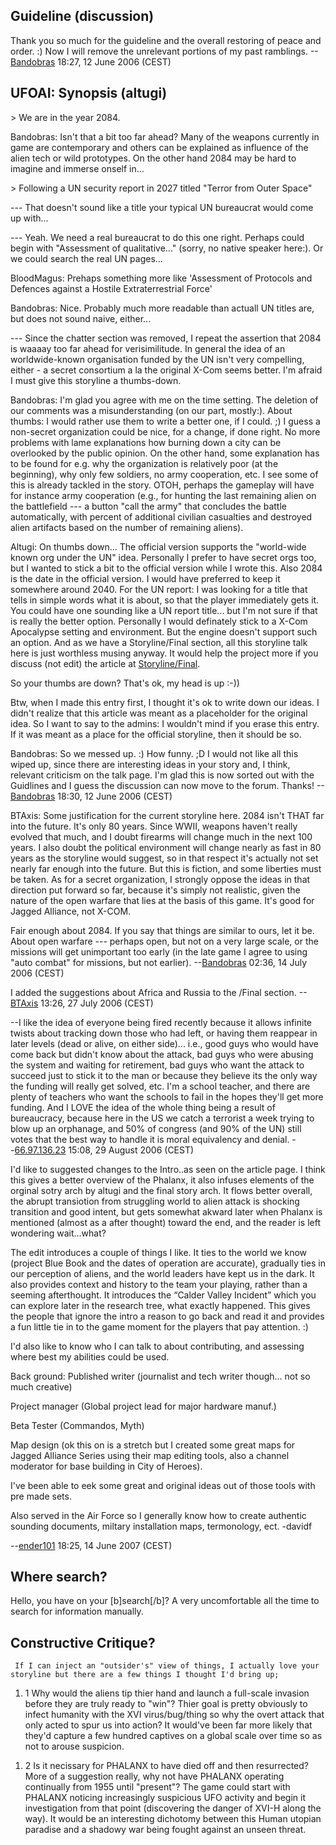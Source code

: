 ## Guideline (discussion)

Thank you so much for the guideline and the overall restoring of peace
and order. :) Now I will remove the unrelevant portions of my past
ramblings. --[Bandobras](User:Bandobras "wikilink") 18:27, 12 June 2006
(CEST)

## UFOAI: Synopsis (altugi)

\> We are in the year 2084.

Bandobras: Isn't that a bit too far ahead? Many of the weapons currently
in game are contemporary and others can be explained as influence of the
alien tech or wild prototypes. On the other hand 2084 may be hard to
imagine and immerse onself in...

\> Following a UN security report in 2027 titled "Terror from Outer
Space"

--- That doesn't sound like a title your typical UN bureaucrat would
come up with...

--- Yeah. We need a real bureaucrat to do this one right. Perhaps could
begin with "Assessment of qualitative..." (sorry, no native speaker
here:). Or we could search the real UN pages...

BloodMagus: Prehaps something more like 'Assessment of Protocols and
Defences against a Hostile Extraterrestrial Force'

Bandobras: Nice. Probably much more readable than actuall UN titles are,
but does not sound naive, either...

--- Since the chatter section was removed, I repeat the assertion that
2084 is waaaay too far ahead for verisimilitude. In general the idea of
an worldwide-known organisation funded by the UN isn't very compelling,
either - a secret consortium a la the original X-Com seems better. I'm
afraid I must give this storyline a thumbs-down.

Bandobras: I'm glad you agree with me on the time setting. The deletion
of our comments was a misunderstanding (on our part, mostly:). About
thumbs: I would rather use them to write a better one, if I could. ;) I
guess a non-secret organization could be nice, for a change, if done
right. No more problems with lame explanations how burning down a city
can be overlooked by the public opinion. On the other hand, some
explanation has to be found for e.g. why the organization is relatively
poor (at the beginning), why only few soldiers, no army cooperation,
etc. I see some of this is already tackled in the story. OTOH, perhaps
the gameplay will have for instance army cooperation (e.g., for hunting
the last remaining alien on the battlefield --- a button "call the army"
that concludes the battle automatically, with percent of additional
civilian casualties and destroyed alien artifacts based on the number of
remaining aliens).

Altugi: On thumbs down... The official version supports the "world-wide
known org under the UN" idea. Personally I prefer to have secret orgs
too, but I wanted to stick a bit to the official version while I wrote
this. Also 2084 is the date in the official version. I would have
preferred to keep it somewhere around 2040. For the UN report: I was
looking for a title that tells in simple words what it is about, so that
the player immediately gets it. You could have one sounding like a UN
report title... but I'm not sure if that is really the better option.
Personally I would definately stick to a X-Com Apocalypse setting and
environment. But the engine doesn't support such an option. And as we
have a Storyline/Final section, all this storyline talk here is just
worthless musing anyway. It would help the project more if you discuss
(not edit) the article at [Storyline/Final](Storyline/Final "wikilink").

So your thumbs are down? That's ok, my head is up :-))

Btw, when I made this entry first, I thought it's ok to write down our
ideas. I didn't realize that this article was meant as a placeholder for
the original idea. So I want to say to the admins: I wouldn't mind if
you erase this entry. If it was meant as a place for the official
storyline, then it should be so.

Bandobras: So we messed up. :) How funny. ;D I would not like all this
wiped up, since there are interesting ideas in your story and, I think,
relevant criticism on the talk page. I'm glad this is now sorted out
with the Guidlines and I guess the discussion can now move to the forum.
Thanks! --[Bandobras](User:Bandobras "wikilink") 18:30, 12 June 2006
(CEST)

BTAxis: Some justification for the current storyline here. 2084 isn't
THAT far into the future. It's only 80 years. Since WWII, weapons
haven't really evolved that much, and I doubt firearms will change much
in the next 100 years. I also doubt the political environment will
change nearly as fast in 80 years as the storyline would suggest, so in
that respect it's actually not set nearly far enough into the future.
But this is fiction, and some liberties must be taken. As for a secret
organization, I strongly oppose the ideas in that direction put forward
so far, because it's simply not realistic, given the nature of the open
warfare that lies at the basis of this game. It's good for Jagged
Alliance, not X-COM.

Fair enough about 2084. If you say that things are similar to ours, let
it be. About open warfare --- perhaps open, but not on a very large
scale, or the missions will get unimportant too early (in the late game
I agree to using "auto combat" for missions, but not earlier).
--[Bandobras](User:Bandobras "wikilink") 02:36, 14 July 2006 (CEST)

I added the suggestions about Africa and Russia to the /Final section.
--[BTAxis](User:BTAxis "wikilink") 13:26, 27 July 2006 (CEST)

--I like the idea of everyone being fired recently because it allows
infinite twists about tracking down those who had left, or having them
reappear in later levels (dead or alive, on either side)... i.e., good
guys who would have come back but didn't know about the attack, bad guys
who were abusing the system and waiting for retirement, bad guys who
want the attack to succeed just to stick it to the man or because they
believe its the only way the funding will really get solved, etc. I'm a
school teacher, and there are plenty of teachers who want the schools to
fail in the hopes they'll get more funding. And I LOVE the idea of the
whole thing being a result of bureaucracy, because here in the US we
catch a terrorist a week trying to blow up an orphanage, and 50% of
congress (and 90% of the UN) still votes that the best way to handle it
is moral equivalency and denial.
--[66.97.136.23](User:66.97.136.23 "wikilink") 15:08, 29 August 2006
(CEST)

I'd like to suggested changes to the Intro..as seen on the article page.
I think this gives a better overview of the Phalanx, it also infuses
elements of the orginal sotry arch by altugi and the final story arch.
It flows better overall, the abrupt transiotion from struggling world to
alien attack is shocking transition and good intent, but gets somewhat
akward later when Phalanx is mentioned (almost as a after thought)
toward the end, and the reader is left wondering wait...what?

The edit introduces a couple of things I like. It ties to the world we
know (project Blue Book and the dates of operation are accurate),
gradually ties in our perception of aliens, and the world leaders have
kept us in the dark. It also provides context and history to the team
your playing, rather than a seeming afterthought. It introduces the
“Calder Valley Incident” which you can explore later in the research
tree, what exactly happened. This gives the people that ignore the intro
a reason to go back and read it and provides a fun little tie in to the
game moment for the players that pay attention. :)

I'd also like to know who I can talk to about contributing, and
assessing where best my abilities could be used.

Back ground: Published writer (journalist and tech writer though... not
so much creative)

Project manager (Global project lead for major hardware manuf.)

Beta Tester (Commandos, Myth)

Map design (ok this on is a stretch but I created some great maps for
Jagged Alliance Series using their map editing tools, also a channel
moderator for base building in City of Heroes).

I've been able to eek some great and original ideas out of those tools
with pre made sets.

Also served in the Air Force so I generally know how to create authentic
sounding documents, miltary installation maps, termonology, ect. -davidf

--[ender101](User:ender101 "wikilink") 18:25, 14 June 2007 (CEST)

## Where search?

Hello, you have on your \[b\]search\[/b\]? A very uncomfortable all the
time to search for information manually.

## Constructive Critique?

` If I can inject an "outsider's" view of things, I actually love your storyline but there are a few things I thought I'd bring up;`

1.  1 Why would the aliens tip thier hand and launch a full-scale
    invasion before they are truly ready to "win"? Thier goal is pretty
    obviously to infect humanity with the XVI virus/bug/thing so why the
    overt attack that only acted to spur us into action? It would've
    been far more likely that they'd capture a few hundred captives on a
    global scale over time so as not to arouse suspicion.

<!-- -->

1.  2 Is it necissary for PHALANX to have died off and then resurrected?
    More of a suggestion really, why not have PHALANX operating
    continually from 1955 until "present"? The game could start with
    PHALANX noticing increasingly suspicious UFO activity and begin it
    investigation from that point (discovering the danger of XVI-H along
    the way). It would be an interesting dichotomy between this Human
    utopian paradise and a shadowy war being fought against an unseen
    threat.